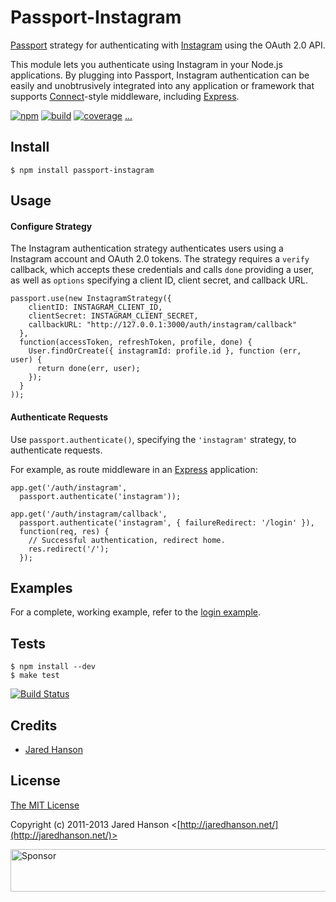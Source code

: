 # Passport-Instagram

[Passport](https://github.com/jaredhanson/passport) strategy for authenticating
with [Instagram](http://instagr.am/) using the OAuth 2.0 API.

This module lets you authenticate using Instagram in your Node.js applications.
By plugging into Passport, Instagram authentication can be easily and
unobtrusively integrated into any application or framework that supports
[Connect](http://www.senchalabs.org/connect/)-style middleware, including
[Express](http://expressjs.com/).

[![npm](https://img.shields.io/npm/v/passport-instagram.svg)](https://www.npmjs.com/package/passport-instagram)
[![build](https://img.shields.io/travis/jaredhanson/passport-instagram.svg)](https://travis-ci.org/jaredhanson/passport-instagram)
[![coverage](https://img.shields.io/coveralls/jaredhanson/passport-instagram.svg)](https://coveralls.io/github/jaredhanson/passport-instagram)
[...](https://github.com/jaredhanson/passport-instagram/wiki/Status)

## Install

    $ npm install passport-instagram

## Usage

#### Configure Strategy

The Instagram authentication strategy authenticates users using a Instagram
account and OAuth 2.0 tokens.  The strategy requires a `verify` callback, which
accepts these credentials and calls `done` providing a user, as well as
`options` specifying a client ID, client secret, and callback URL.

    passport.use(new InstagramStrategy({
        clientID: INSTAGRAM_CLIENT_ID,
        clientSecret: INSTAGRAM_CLIENT_SECRET,
        callbackURL: "http://127.0.0.1:3000/auth/instagram/callback"
      },
      function(accessToken, refreshToken, profile, done) {
        User.findOrCreate({ instagramId: profile.id }, function (err, user) {
          return done(err, user);
        });
      }
    ));

#### Authenticate Requests

Use `passport.authenticate()`, specifying the `'instagram'` strategy, to
authenticate requests.

For example, as route middleware in an [Express](http://expressjs.com/)
application:

    app.get('/auth/instagram',
      passport.authenticate('instagram'));

    app.get('/auth/instagram/callback', 
      passport.authenticate('instagram', { failureRedirect: '/login' }),
      function(req, res) {
        // Successful authentication, redirect home.
        res.redirect('/');
      });

## Examples

For a complete, working example, refer to the [login example](https://github.com/jaredhanson/passport-instagram/tree/master/examples/login).

## Tests

    $ npm install --dev
    $ make test

[![Build Status](https://secure.travis-ci.org/jaredhanson/passport-instagram.png)](http://travis-ci.org/jaredhanson/passport-instagram)

## Credits

  - [Jared Hanson](http://github.com/jaredhanson)

## License

[The MIT License](http://opensource.org/licenses/MIT)

Copyright (c) 2011-2013 Jared Hanson <[http://jaredhanson.net/](http://jaredhanson.net/)>

<a target='_blank' rel='nofollow' href='https://app.codesponsor.io/link/vK9dyjRnnWsMzzJTQ57fRJpH/jaredhanson/passport-instagram'>  <img alt='Sponsor' width='888' height='68' src='https://app.codesponsor.io/embed/vK9dyjRnnWsMzzJTQ57fRJpH/jaredhanson/passport-instagram.svg' /></a>
